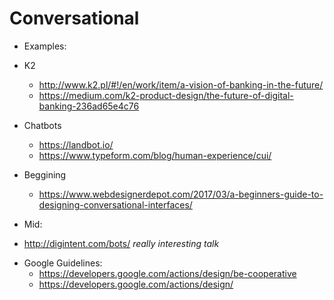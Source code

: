# Conversational

 * Examples:
 
  - K2
    * http://www.k2.pl/#!/en/work/item/a-vision-of-banking-in-the-future/
    * https://medium.com/k2-product-design/the-future-of-digital-banking-236ad65e4c76
 
  - Chatbots
    * https://landbot.io/
    * https://www.typeform.com/blog/human-experience/cui/
 
 * Beggining
   - https://www.webdesignerdepot.com/2017/03/a-beginners-guide-to-designing-conversational-interfaces/

 *  Mid: 
 
   - http://digintent.com/bots/ *really interesting talk*
   

 * Google Guidelines:
   - https://developers.google.com/actions/design/be-cooperative
   - https://developers.google.com/actions/design/
